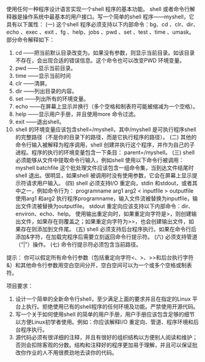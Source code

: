 使用任何一种程序设计语言实现一个shell 程序的基本功能。
shell 或者命令行解释器是操作系统中最基本的用户接口。写一个简单的shell 程序——myshell，它具有以下属性：
(一)	 这个shell 程序必须支持以下内部命令：bg、cd 、clr、dir、echo 、exec 、exit 、fg 、help、jobs 、pwd 、set 、test 、time 、umask。部分命令解释如下：
1)	cd <directory>  ——把当前默认目录改变为<directory>。如果没有<directory>参数，则显示当前目录。如该目录不存在，会出现合适的错误信息。这个命令也可以改变PWD 环境变量。
2)	pwd ——显示当前目录。
3)	time ——显示当前时间
4)	clr  ——清屏。
5)	dir <directory>  ——列出目录<directory>的内容。
6)	set  ——列出所有的环境变量。
7)	echo <comment>  ——在屏幕上显示<comment>并换行（多个空格和制表符可能被缩减为一个空格）。
8)	help ——显示用户手册，并且使用more 命令过滤。
9)	exit  ——退出shell。
10)	shell 的环境变量应该包含shell=<pathname>/myshell，其中<pathname>/myshell 是可执行程序shell 的完整路径（不是你的目录下的路径，而是它执行程序的路径）。
(二)	 其他的命令行输入被解释为程序调用，shell 创建并执行这个程序，并作为自己的子进程。程序的执行的环境变量包含一下条目：
parent=<pathname>/myshell。
(三)	 shell 必须能够从文件中提取命令行输入，例如shell 使用以下命令行被调用：
myshell batchfile 
这个批处理文件应该包含一组命令集，当到达文件结尾时shell 退出。很明显，如果shell 被调用时没有使用参数，它会在屏幕上显示提示符请求用户输入。
(四)	 shell 必须支持I/O 重定向，stdin 和stdout，或者其中之一，例如命令行为：
programname arg1 arg2 < inputfile > outputfile 
使用arg1 和arg2 执行程序programname，输入文件流被替换为inputfile，输出文件流被替换为outputfile。
stdout 重定向应该支持以下内部命令：dir、environ、echo、help。
使用输出重定向时，如果重定向字符是>，则创建输出文件，如果存在则覆盖之；如果重定向字符为>>，也会创建输出文件，如果存在则添加到文件尾。
(五)	 shell 必须支持后台程序执行。如果在命令行后添加&字符，在加载完程序后需要立刻返回命令行提示符。
(六)	 必须支持管道（“|”）操作。
(七)	 命令行提示符必须包含当前路径。

提示：
你可以假定所有命令行参数（包括重定向字符<、>、>>和后台执行字符&）和其他命令行参数用空白空间分开，空白空间可以为一个或多个空格或制表符。

项目要求：
1)	设计一个简单的全新命令行shell，至少满足上面的要求并且在指定的Linux 平台上执行。拒绝使用已有的shell程序的任何环境及功能。严禁使用开源代码。
2)	写一个关于如何使用shell 的简单的用户手册，用户手册应该包含足够的细节以方便Linux初学者使用。例如：你应该解释I/O 重定向、管道、程序环境和后台程序执行。
3)	源代码必须有很详细的注释，并且有很好的组织结构以方便别人阅读和维护；否则会扣除客观的分数。结构和注释好的程序更加易于理解，并且可以保证批改你作业的人不用很费劲地去读你的代码。

